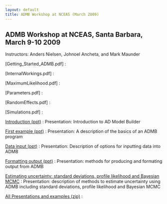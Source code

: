 ```yaml
---
layout: default
title: ADMB Workshop at NCEAS (March 2009)
---
```


ADMB Workshop at NCEAS, Santa Barbara, March 9-10 2009
------------------------------------------------------

Instructors: Anders Nielsen, Johnoel Ancheta, and Mark Maunder

[Getting_Started_ADMB.pdf]
:

[InternalWorkings.pdf]
:

[MaximumLikelihood.pdf]
:

[Parameters.pdf]
:

[RandomEffects.pdf]
:

[Simulations.pdf]
:

[Introduction (ppt)](1-introduction.ppt)
: Presentation: Introduction to AD Model Builder

[First example (ppt)](3-First-example.ppt)
: Presentation: A description of the basics of an ADMB program

[Data input (ppt)](7a-Data-input.ppt)
: Presentation: Description of options for inputting data into ADMB

[Formatting output (ppt)](7b-Formatting-output.ppt)
: Presentation: methods for producing and formating output from ADMB

[Estimating uncertainty: standard deviations, profile likelihood and Bayesian MCMC](9-Estimating-uncertainty.ppt)
: Presentation: description of methods to estimate uncertainty using ADMB including standard deviations, profile likelihood and Bayesian MCMC

[All Presentations and examples (zip)](Presentations-and-examples.zip)
:

